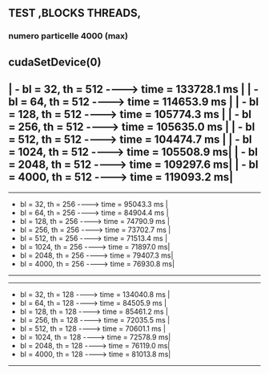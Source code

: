 ## TEST ,BLOCKS THREADS,  

### numero particelle 4000 (max)  
    
cudaSetDevice(0)    
 ----------------------------------------------
| - bl = 32, th = 512 ----> time = 133728.1 ms  |
| - bl = 64, th = 512 ----> time = 114653.9 ms  |
| - bl = 128, th = 512 ----> time = 105774.3 ms |
| - bl = 256, th = 512 ----> time = 105635.0 ms |
| - bl = 512, th = 512 ----> time = 104474.7 ms |
| - bl = 1024, th = 512 ----> time = 105508.9 ms|
| - bl = 2048, th = 512 ----> time = 109297.6 ms|
| - bl = 4000, th = 512 ----> time = 119093.2 ms|
-----------------------------------------------
----------------------------------------------
- bl = 32, th = 256 ----> time = 95043.3 ms  |
- bl = 64, th = 256 ----> time = 84904.4 ms  |
- bl = 128, th = 256 ----> time = 74790.9 ms |
- bl = 256, th = 256 ----> time = 73702.7 ms |
- bl = 512, th = 256 ----> time = 71513.4 ms |
- bl = 1024, th = 256 ----> time = 71897.0 ms|
- bl = 2048, th = 256 ----> time = 79407.3 ms|
- bl = 4000, th = 256 ----> time = 76930.8 ms|
----------------------------------------------
----------------------------------------------
- bl = 32, th = 128 ----> time = 134040.8 ms |
- bl = 64, th = 128 ----> time = 84505.9 ms  |
- bl = 128, th = 128 ----> time = 85461.2 ms |
- bl = 256, th = 128 ----> time = 72035.5 ms |
- bl = 512, th = 128 ----> time = 70601.1 ms |
- bl = 1024, th = 128 ----> time = 72578.9 ms|
- bl = 2048, th = 128 ----> time = 76119.0 ms|
- bl = 4000, th = 128 ----> time = 81013.8 ms|
---------------------------------------------


